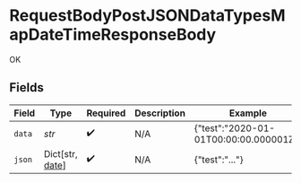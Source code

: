 # RequestBodyPostJSONDataTypesMapDateTimeResponseBody

OK


## Fields

| Field                                                                           | Type                                                                            | Required                                                                        | Description                                                                     | Example                                                                         |
| ------------------------------------------------------------------------------- | ------------------------------------------------------------------------------- | ------------------------------------------------------------------------------- | ------------------------------------------------------------------------------- | ------------------------------------------------------------------------------- |
| `data`                                                                          | *str*                                                                           | :heavy_check_mark:                                                              | N/A                                                                             | {"test":"2020-01-01T00:00:00.000001Z"}                                          |
| `json`                                                                          | Dict[str, [date](https://docs.python.org/3/library/datetime.html#date-objects)] | :heavy_check_mark:                                                              | N/A                                                                             | {"test":"..."}                                                                  |